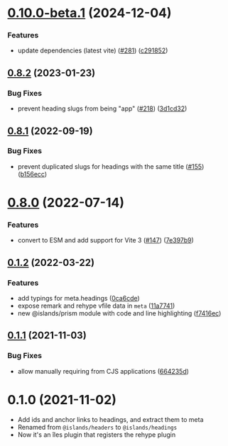 # [0.10.0-beta.1](https://github.com/nuraui/nurajs/compare/headings@0.8.2...headings@0.10.0-beta.1) (2024-12-04)


### Features

* update dependencies (latest vite) ([#281](https://github.com/nuraui/nurajs/issues/281)) ([c291852](https://github.com/nuraui/nurajs/commit/c29185255e41e63830236ceb4c67de599aae2012))



## [0.8.2](https://github.com/nuraui/nurajs/compare/headings@0.8.1...headings@0.8.2) (2023-01-23)


### Bug Fixes

* prevent heading slugs from being "app" ([#218](https://github.com/nuraui/nurajs/issues/218)) ([3d1cd32](https://github.com/nuraui/nurajs/commit/3d1cd328c6232432ca5d53554b4dd76afcbe54c8))



## [0.8.1](https://github.com/nuraui/nurajs/compare/headings@0.8.0...headings@0.8.1) (2022-09-19)


### Bug Fixes

* prevent duplicated slugs for headings with the same title ([#155](https://github.com/nuraui/nurajs/issues/155)) ([b156ecc](https://github.com/nuraui/nurajs/commit/b156eccd4e089082f51af11802c33b69d25df200))



# [0.8.0](https://github.com/nuraui/nurajs/compare/headings@0.1.2...headings@0.8.0) (2022-07-14)


### Features

* convert to ESM and add support for Vite 3 ([#147](https://github.com/nuraui/nurajs/issues/147)) ([7e397b9](https://github.com/nuraui/nurajs/commit/7e397b908746cd8ec875da2a636ae667ae98cb30))



## [0.1.2](https://github.com/nuraui/nurajs/compare/headings@0.1.1...headings@0.1.2) (2022-03-22)


### Features

* add typings for meta.headings ([0ca6cde](https://github.com/nuraui/nurajs/commit/0ca6cdef836293aff2d5415b8cd0afdc8172dafd))
* expose remark and rehype vfile data in `meta` ([11a7741](https://github.com/nuraui/nurajs/commit/11a77412b30c72d98ad967f644e0ae4b5afc32f8))
* new @islands/prism module with code and line highlighting ([f7416ec](https://github.com/nuraui/nurajs/commit/f7416ec8ea45b10fd199bdb2806ea54373ec2bf9))



## [0.1.1](https://github.com/nuraui/nurajs/compare/headings@0.1.0...headings@0.1.1) (2021-11-03)


### Bug Fixes

* allow manually requiring from CJS applications ([664235d](https://github.com/nuraui/nurajs/commit/664235dc0414fa7c9bb37e9c92bddaca5d01bd6e))



# 0.1.0 (2021-11-02)

- Add ids and anchor links to headings, and extract them to meta
- Renamed from `@islands/headers` to `@islands/headings`
- Now it's an îles plugin that registers the rehype plugin
